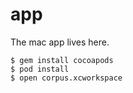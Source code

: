# app

The mac app lives here.

```
$ gem install cocoapods
$ pod install
$ open corpus.xcworkspace
```

